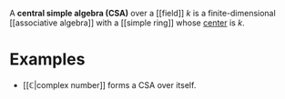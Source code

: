 A **central simple algebra (CSA)** over a [[field]] $k$ is a finite-dimensional [[associative algebra]] with a [[simple ring]] whose [center](./Ring-Theory/Center) is $k$.

# Examples

* [[$\mathbb{C}$|complex number]] forms a CSA over itself.